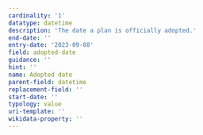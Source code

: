 ```yaml
---
cardinality: '1'
datatype: datetime
description: 'The date a plan is officially adopted.'
end-date: ''
entry-date: '2023-09-08'
field: adopted-date
guidance: ''
hint: ''
name: Adopted date
parent-field: datetime
replacement-field: ''
start-date: ''
typology: value
uri-template: ''
wikidata-property: ''
---
```

